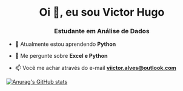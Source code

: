 <h1 align="center">Oi 👋, eu sou Victor Hugo</h1>
<h3 align="center">Estudante em Análise de Dados</h3>

- 🌱 Atualmente estou aprendendo **Python**

- 💬 Me pergunte sobre **Excel e Python**

- 📫 Você me achar através do e-mail **viictor.alves@outlook.com**



[![Anurag's GitHub stats](https://github-readme-stats.vercel.app/api?username=vaaitor&show_icons=true)](https://github.com/vaaitor/github-readme-stats)


